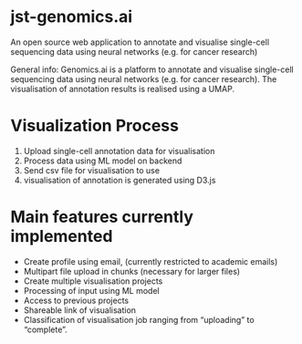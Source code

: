 # jst-genomics.ai
An open source web application to annotate and visualise single-cell sequencing data using neural networks (e.g. for cancer research) 

General info:
Genomics.ai is a platform to annotate and visualise single-cell sequencing data using neural networks (e.g. for cancer research).
The visualisation of annotation results is realised using a UMAP. 


# Visualization Process
1. Upload single-cell annotation data for visualisation
2. Process data using ML model on backend
3. Send csv file for visualisation to use
4. visualisation of annotation is generated using D3.js


# Main features currently implemented
- Create profile using email, (currently restricted to academic emails)
- Multipart file upload in chunks (necessary for larger files)
- Create multiple visualisation projects
- Processing of input using ML model
- Access to previous projects
- Shareable link of visualisation
- Classification of visualisation job ranging from “uploading” to “complete”.
